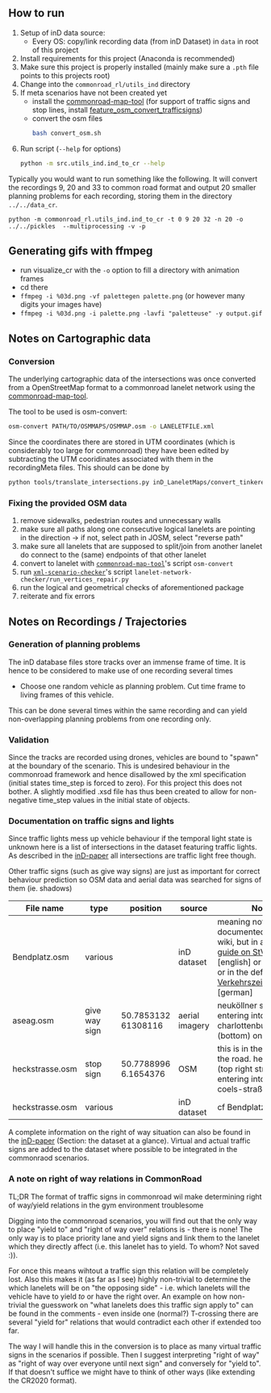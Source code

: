 ## How to run

1. Setup of inD data source:
    - Every OS: copy/link recording data (from inD Dataset) in `data` in root of this project
2. Install requirements for this project (Anaconda is recommended)
3. Make sure this project is properly installed (mainly make sure a `.pth` file points to this projects root)
4. Change into the `commonroad_rl/utils_ind` directory
5. If meta scenarios have not been created yet
    - install the [commonroad-map-tool](https://gitlab.lrz.de/cps/commonroad-map-tool) (for support of traffic signs and stop lines, install [feature_osm_convert_trafficsigns](https://gitlab.lrz.de/cps/commonroad-map-tool/-/tree/feature_osm_convert_traffic_signs))
    - convert the osm files
      ```bash
      bash convert_osm.sh
      ``` 
6. Run script (`--help` for options)
   ```bash
   python -m src.utils_ind.ind_to_cr --help
   ```

Typically you would want to run something like the following.
It will convert the recordings 9, 20 and 33 to common road format and output
20 smaller planning problems for each recording, storing them in the directory `../../data_cr`.
```
python -m commonroad_rl.utils_ind.ind_to_cr -t 0 9 20 32 -n 20 -o ../../pickles  --multiprocessing -v -p
```

## Generating gifs with ffmpeg

* run visualize_cr with the `-o` option to fill a directory with animation frames
* cd there
* `ffmpeg -i %03d.png -vf palettegen palette.png` (or however many digits your images have)
* `ffmpeg -i %03d.png -i palette.png -lavfi "paletteuse" -y output.gif`

## Notes on Cartographic data

### Conversion

The underlying cartographic data of the intersections was once converted from
a OpenStreetMap format to a commonroad lanelet network using the [commonroad-map-tool](https://gitlab.lrz.de/cps/commonroad-map-tool/-/tree/develop/).

The tool to be used is osm-convert:

```bash
osm-convert PATH/TO/OSMMAPS/OSMMAP.osm -o LANELETFILE.xml 
```

Since the coordinates there are stored in UTM coordinates (which is considerably too large for commonroad)
they have been edited by subtracting the UTM cooridinates associated with them in the recordingMeta files.
This should can be done by
```bash
python tools/translate_intersections.py inD_LaneletMaps/convert_tinkered
```

### Fixing the provided OSM data

1. remove sidewalks, pedestrian routes and unnecessary walls
2. make sure all paths along one consecutive logical lanelets are pointing in the direction
   -> if not, select path in JOSM, select "reverse path"
3. make sure all lanelets that are supposed to split/join from another lanelet do connect
    to the (same) endpoints of that other lanelet
3. convert to lanelet with [`commonroad-map-tool`](https://gitlab.lrz.de/cps/commonroad-map-tool/-/tree/develop/)'s script `osm-convert`
4. run [`xml-scenario-checker`](https://gitlab.lrz.de/cps/xml-scenario-checker/-/tree/feature_issues_in_network_checker/)'s script `lanelet-network-checker/run_vertices_repair.py`
5. run the logical and geometrical checks of aforementioned package
6. reiterate and fix errors

## Notes on Recordings / Trajectories

### Generation of planning problems

The inD database files store tracks over an immense frame of time.
It is hence to be considered to make use of one recording several times

- Choose one random vehicle as planning problem. Cut time frame to living frames of this vehicle.

This can be done several times within the same recording and can yield non-overlapping planning problems
from one recording only.

### Validation

Since the tracks are recorded using drones, vehicles are bound to "spawn" at the boundary of the scenario.
This is undesired behaviour in the commonroad framework and hence disallowed by the xml specification (initial states time_step is forced to zero).
For this project this does not bother.
A slightly modified .xsd file has thus been created to allow for non-negative time_step values in the initial state of objects.

### Documentation on traffic signs and lights

Since traffic lights mess up vehicle behaviour if the temporal light state is unknown here
is a list of intersections in the dataset featuring traffic lights.
As described in the [inD-paper](https://arxiv.org/abs/1911.07602) all intersections are traffic light free though.

Other traffic signs (such as give way signs) are just as important for correct behaviour prediction so OSM data and aerial data was searched for signs of them (ie. shadows)

| File name | type | position | source | Notes |
| --------- | ------------- | -------- | ------ | ----- |
| Bendplatz.osm | various | | inD dataset | meaning not fully documented in OSM wiki, but in a [ADAC guide on StVO codes](https://erscharter.eu/sites/default/files/resources/traffic_signs_and_signals_in_germany.pdf) [english] or [wikipedia](https://de.wikipedia.org/wiki/Bildtafel_der_Verkehrszeichen_in_der_Bundesrepublik_Deutschland_von_2013_bis_2017) or in the defining [Verkehrszeichenkatalog](http://www.vzkat.de/2017/VzKat.htm) [german] |
| aseag.osm | give way sign | 50.7853132 61308116 | aerial imagery | neuköllner straße (top) entering into charlottenburger alle (bottom) on left side |
| heckstrasse.osm | stop sign | 50.7788996 6.1654376 | OSM | this is in the middle of the road. heckstrase (top right street) entering into von-coels-straße |
| heckstrasse.osm | various | | inD dataset | cf Bendplatz.osm

A complete information on the right of way situation can also be found in the [inD-paper](https://arxiv.org/abs/1911.07602) (Section: the dataset at a glance).
Virtual and actual traffic signs are added to the dataset where possible to be integrated in the commonraod scenarios.

### A note on right of way relations in CommonRoad

TL;DR The format of traffic signs in commonroad wil make determining right of way/yield relations in the gym environment troublesome

Digging into the commonroad scenarios, you will find out that the only way to place "yield to" and "right of way over" relations is - there is none! The only way is to place priority lane and yield signs and link them to the lanelet which they directly affect (i.e. this lanelet has to yield. To whom? Not saved :)).

For once this means wihtout a traffic sign this relation will be completely lost. Also this makes it (as far as I see) highly non-trivial to determine the which lanelets will be on "the opposing side" - i.e. which lanelets will the vehicle have to yield *to* or have the right over. An example on how non-trivial the guesswork on "what lanelets does this traffic sign apply to" can be found in the comments - even inside one (normal?) T-crossing there are several "yield for" relations that would contradict each other if extended too far.

The way I will handle this in the conversion is to place as many virtual traffic signs in the scenarios if possible. Then I suggest interpreting "right of way" as "right of way over everyone until next sign" and conversely for "yield to". If that doesn't suffice we might have to think of other ways (like extending the CR2020 format).

